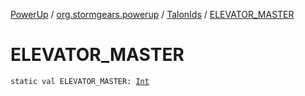 [PowerUp](../../index.md) / [org.stormgears.powerup](../index.md) / [TalonIds](index.md) / [ELEVATOR_MASTER](./-e-l-e-v-a-t-o-r_-m-a-s-t-e-r.md)

# ELEVATOR_MASTER

`static val ELEVATOR_MASTER: `[`Int`](https://kotlinlang.org/api/latest/jvm/stdlib/kotlin/-int/index.html)